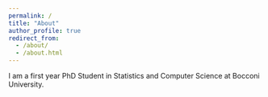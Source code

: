 ```yaml
---
permalink: /
title: "About"
author_profile: true
redirect_from: 
  - /about/
  - /about.html
---
```


I am a first year PhD Student in Statistics and Computer Science at Bocconi University.
